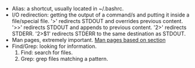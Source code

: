 - Alias: a shortcut, usually located in ~/.bashrc.
- I/O redirection: getting the output of a command/s and putting it inside a file/special file.
 '>' redirects STDOUT and overrides previous content.
 '>>' redirects STDOUT and appends to previous content.
 '2>' redirects STDERR.
 '2>$1' redirects STDERR to the same destination as STDOUT.
- Man pages, extremely important. [Man pages based on section](http://man7.org/linux/man-pages/)
- Find/Grep: looking for information. 
    1. Find: search for files.
    2. Grep: grep files matching a pattern.
